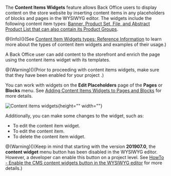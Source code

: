 The **Content Items Widgets** feature allows Back Office users to display content on the store website by inserting content items in any placeholders of blocks and pages in the WYSIWYG editor. The widgets include the following content item types: [Banner, Product Set, File, and Abstract Product List that can also contain its Product Groups](https://documentation.spryker.com/v3/docs/content-items-guide-201907).

@(Info)()(See [Content Item Widgets types: Reference Information](https://documentation.spryker.com/v3/docs/content-item-widgets-types-reference-information) to learn more about the types of content item widgets and examples of their usage.)

A Back Office user can add content to the storefront and enrich the page using the content items widget with its templates.

@(Warning)()(Prior to proceeding with content items widgets, make sure that they have been enabled for your project <!-- link to IG-->.)

You can work with widgets on the **Edit Placeholders** page of the **Pages** or **Blocks** menu. See [Adding Content Items Widgets to Pages and Blocks](https://documentation.spryker.com/v3/docs/adding-content-item-widgets-to-pages-and-blocks) for more details.

![Content items widgets](https://spryker.s3.eu-central-1.amazonaws.com/docs/Features/CMS/Content+Items+Widgets+Overview/content-item-menu-page.png){height="" width=""}

Additionally, you can make some changes to the widget, such as:

* To edit the content item widget.
* To edit the content item.
* To delete the content item widget.

@(Warning)()(Keep in mind that starting with the version **201907.0**, the **content widget** menu button has been disabled in the WYSIWYG editor. However, a developer can enable this button on a project level. See [HowTo - Enable the CMS content widgets button in the WYSIWYG editor](https://documentation.spryker.com/v3/docs/ht-enable-cms-content-widgets-button-201907) for more details.)

<!--_Last review date: Jul 18, 2019_ by Yuliia Boiko-->